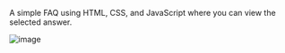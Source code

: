 A simple FAQ using HTML, CSS, and JavaScript where you can view the selected answer.



![image](https://github.com/CodebYan/FAQ/assets/136243640/45541d88-4812-4eac-94c2-2825bb64021b)
